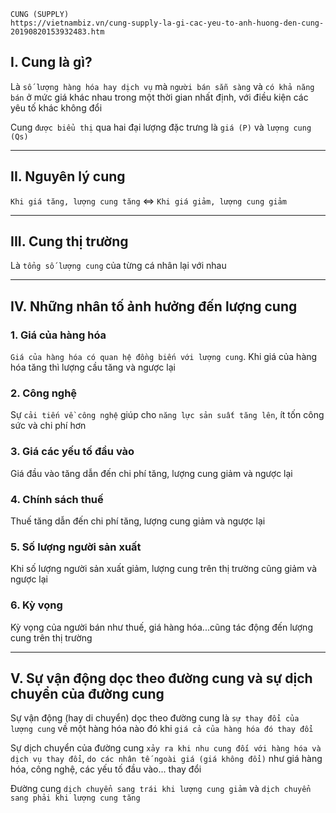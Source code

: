     CUNG (SUPPLY)
    https://vietnambiz.vn/cung-supply-la-gi-cac-yeu-to-anh-huong-den-cung-20190820153932483.htm

## I. Cung là gì?

Là `số lượng hàng hóa hay dịch vụ` mà `người bán sẵn sàng` và `có khả năng bán` ở mức giá khác nhau trong một thời gian nhất định, với điều kiện các yêu tố khác không đổi

Cung `được biểu thị` qua hai đại lượng đặc trưng là `giá (P)` và `lượng cung (Qs)`

---

## II. Nguyên lý cung

`Khi giá tăng, lượng cung tăng` <=> `Khi giá giảm, lượng cung giảm`

---

## III. Cung thị trường

Là `tổng số lượng cung` của từng cá nhân lại với nhau

---

## IV. Những nhân tố ảnh hưởng đến lượng cung

### 1. Giá của hàng hóa

`Giá của hàng hóa có quan hệ đồng biến với lượng cung`. Khi giá của hàng hóa tăng thì lượng cầu tăng và ngược lại

### 2. Công nghệ

Sự `cải tiến về công nghệ` giúp cho `năng lực sản suất tăng lên`, ít tốn công sức và chi phí hơn

### 3. Giá các yếu tố đầu vào

Giá đầu vào tăng dẫn đến chi phí tăng, lượng cung giảm và ngược lại

### 4. Chính sách thuế

Thuế tăng dẫn đến chi phí tăng, lượng cung giảm và ngược lại

### 5. Số lượng người sản xuất

Khi số lượng người sản xuất giảm, lượng cung trên thị trường cũng giảm và ngược lại

### 6. Kỳ vọng

Kỳ vọng của người bán như thuế, giá hàng hóa...cũng tác động đến lượng cung trên thị trường

---

## V. Sự vận động dọc theo đường cung và sự dịch chuyển của đường cung

Sự vận động (hay di chuyển) dọc theo đường cung là `sự thay đổi của lượng cung` về một hàng hóa nào đó khi `giá cả của hàng hóa đó thay đổi`

Sự dịch chuyển của đường cung `xảy ra khi nhu cung đối với hàng hóa và dịch vụ thay đổi`, `do các nhân tế ngoài giá (giá không đổi)` như giá hàng hóa, công nghệ, các yếu tố đầu vào... thay đổi

Đường cung `dịch chuyển sang trái khi lượng cung giảm` và `dịch chuyển sang phải khi lượng cung tăng`
